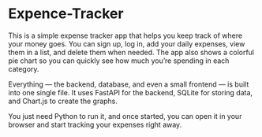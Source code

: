 # Expence-Tracker
This is a simple expense tracker app that helps you keep track of where your money goes. You can sign up, log in, add your daily expenses, view them in a list, and delete them when needed. The app also shows a colorful pie chart so you can quickly see how much you’re spending in each category.

Everything — the backend, database, and even a small frontend — is built into one single file. It uses FastAPI for the backend, SQLite for storing data, and Chart.js to create the graphs.

You just need Python to run it, and once started, you can open it in your browser and start tracking your expenses right away.

